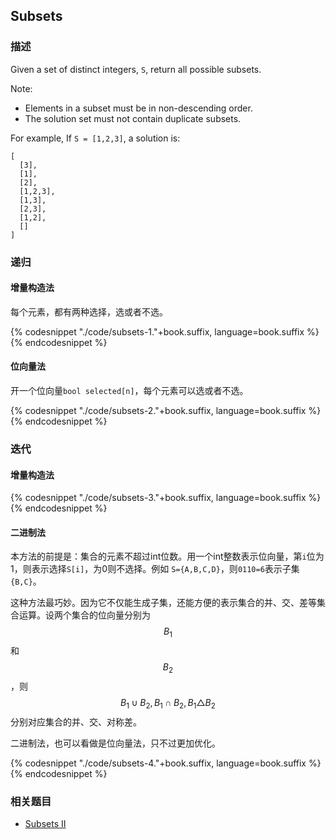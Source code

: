 ## Subsets


### 描述

Given a set of distinct integers, `S`, return all possible subsets.

Note:


* Elements in a subset must be in non-descending order.
* The solution set must not contain duplicate subsets.

For example, If `S = [1,2,3]`, a solution is:

```
[
  [3],
  [1],
  [2],
  [1,2,3],
  [1,3],
  [2,3],
  [1,2],
  []
]
```


### 递归


#### 增量构造法

每个元素，都有两种选择，选或者不选。

{% codesnippet "./code/subsets-1."+book.suffix, language=book.suffix %}{% endcodesnippet %}


#### 位向量法

开一个位向量`bool selected[n]`，每个元素可以选或者不选。

{% codesnippet "./code/subsets-2."+book.suffix, language=book.suffix %}{% endcodesnippet %}


### 迭代


#### 增量构造法

{% codesnippet "./code/subsets-3."+book.suffix, language=book.suffix %}{% endcodesnippet %}


#### 二进制法

本方法的前提是：集合的元素不超过int位数。用一个int整数表示位向量，第`i`位为1，则表示选择`S[i]`，为0则不选择。例如 `S={A,B,C,D}`，则`0110=6`表示子集 `{B,C}`。

这种方法最巧妙。因为它不仅能生成子集，还能方便的表示集合的并、交、差等集合运算。设两个集合的位向量分别为$$B_1$$和$$B_2$$，则$$B_1\cup B_2, B_1 \cap B_2, B_1 \triangle B_2$$分别对应集合的并、交、对称差。

二进制法，也可以看做是位向量法，只不过更加优化。

{% codesnippet "./code/subsets-4."+book.suffix, language=book.suffix %}{% endcodesnippet %}


### 相关题目

* [Subsets II](subsets-ii.md)
